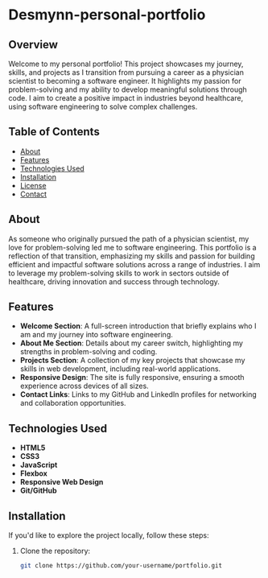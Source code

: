 # Desmynn-personal-portfolio


## Overview
Welcome to my personal portfolio! This project showcases my journey, skills, and projects as I transition from pursuing a career as a physician scientist to becoming a software engineer. It highlights my passion for problem-solving and my ability to develop meaningful solutions through code. I aim to create a positive impact in industries beyond healthcare, using software engineering to solve complex challenges.

## Table of Contents
- [About](#about)
- [Features](#features)
- [Technologies Used](#technologies-used)
- [Installation](#installation)
- [License](#license)
- [Contact](#contact)

## About
As someone who originally pursued the path of a physician scientist, my love for problem-solving led me to software engineering. This portfolio is a reflection of that transition, emphasizing my skills and passion for building efficient and impactful software solutions across a range of industries. I aim to leverage my problem-solving skills to work in sectors outside of healthcare, driving innovation and success through technology.

## Features
- **Welcome Section**: A full-screen introduction that briefly explains who I am and my journey into software engineering.
- **About Me Section**: Details about my career switch, highlighting my strengths in problem-solving and coding.
- **Projects Section**: A collection of my key projects that showcase my skills in web development, including real-world applications.
- **Responsive Design**: The site is fully responsive, ensuring a smooth experience across devices of all sizes.
- **Contact Links**: Links to my GitHub and LinkedIn profiles for networking and collaboration opportunities.

## Technologies Used
- **HTML5**
- **CSS3**
- **JavaScript**
- **Flexbox**
- **Responsive Web Design**
- **Git/GitHub**

## Installation
If you'd like to explore the project locally, follow these steps:

1. Clone the repository:
   ```bash
   git clone https://github.com/your-username/portfolio.git
